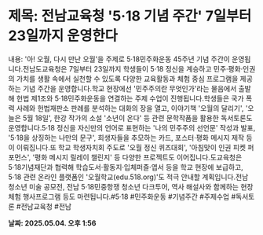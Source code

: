 # **제목: 전남교육청 '5·18 기념 주간' 7일부터 23일까지 운영한다**

  내용: '아! 오월, 다시 만난 오월'을 주제로 5·18민주화운동 45주년 기념 주간이 운영됩니다.전남도교육청은 7일부터 23일까지 학생들이 5·18 정신을 계승하고 민주·평화·인권의 가치를 생활 속에서 실천할 수 있도록 다양한 교육활동과 체험 중심 프로그램을 제공하는 기념 주간을 운영합니다.학교 현장에선 '민주주의란 무엇인가'라는 물음에서 출발해 헌법 제1조와 5·18민주화운동을 연결하는 주제 수업이 진행됩니다.학생들은 국가 폭력 사례와 헌법재판소 판례를 분석하는 대화의 장을 열고, 이야기책 '오월의 달리기', '오늘은 5월 18일', 한강 작가의 소설 '소년이 온다' 등 관련 문학작품을 활용한 독서토론도 운영합니다.5·18 정신을 자신만의 언어로 표현하는 '나의 민주주의 선언문' 작성과 발표, '5·18을 상징하는 나만의 문구', 희생자들을 추모하는 카드, 포스터·평화 메시지 제작 등이 이뤄집니다.또 학교 학생자치회 주도로 '오월 정신 퀴즈대회', '아침맞이 인권 피켓 퍼포먼스', '평화 메시지 릴레이 챌린지' 등 다양한 프로젝트도 이어집니다.도교육청은 5·18기념재단과 협력해 학습도서·활동지·입체퍼즐·엽서 등을 학교 현장에 보급하고, 5·18 관련 온라인 플랫폼인 '오월학교(edu.518.org)'도 적극 안내할 계획입니다.전남 청소년 미술 공모전, 전남 5·18민중항쟁 청소년 다크투어, 역사 해설사와 함께하는 현장 체험 행사프로그램 등도 마련됩니다.#5·18 #민주화운동 #기념주간 #주제수업 #독서토론 #전남교육청 #전남

  **날짜: 2025.05.04. 오후 1:56**